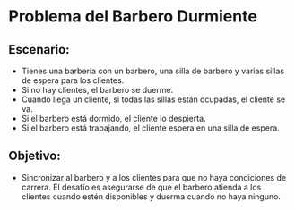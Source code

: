 # Problema del Barbero Durmiente

## Escenario:

- Tienes una barbería con un barbero, una silla de barbero y varias sillas de espera para los clientes.
- Si no hay clientes, el barbero se duerme.
- Cuando llega un cliente, si todas las sillas están ocupadas, el cliente se va.
- Si el barbero está dormido, el cliente lo despierta.
- Si el barbero está trabajando, el cliente espera en una silla de espera.

## Objetivo:

- Sincronizar al barbero y a los clientes para que no haya condiciones de carrera. El desafío es asegurarse de que el barbero atienda a los clientes cuando estén disponibles y duerma cuando no haya ninguno.
